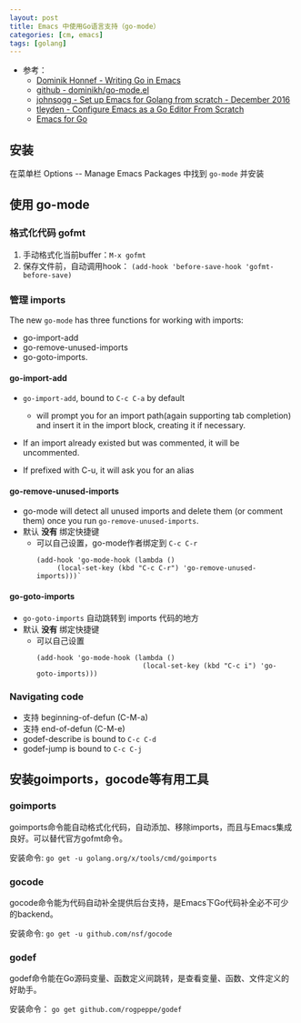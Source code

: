 ```yaml
---
layout: post
title: Emacs 中使用Go语言支持（go-mode）
categories: [cm, emacs]
tags: [golang]
---
```


* 参考： 
  * [Dominik Honnef - Writing Go in Emacs](http://dominik.honnef.co/posts/2013/03/writing_go_in_emacs/)
  * [github - dominikh/go-mode.el](https://github.com/dominikh/go-mode.el)
  * [johnsogg - Set up Emacs for Golang from scratch - December 2016](https://johnsogg.github.io/emacs-golang)
  * [tleyden - Configure Emacs as a Go Editor From Scratch](http://tleyden.github.io/blog/2014/05/22/configure-emacs-as-a-go-editor-from-scratch/)
  * [Emacs for Go](http://yousefourabi.com/blog/2014/05/emacs-for-go/)


## 安装

在菜单栏 Options -- Manage Emacs Packages 中找到 `go-mode` 并安装



## 使用 go-mode

### 格式化代码 gofmt

1. 手动格式化当前buffer：`M-x gofmt`
2. 保存文件前，自动调用hook： `(add-hook 'before-save-hook 'gofmt-before-save)`


### 管理 imports

The new `go-mode` has three functions for working with imports:
* go-import-add
* go-remove-unused-imports 
* go-goto-imports.


#### go-import-add

* `go-import-add`, bound to `C-c C-a` by default
  * will prompt you for an import path(again supporting tab completion) and insert it in the import block, creating it if necessary.

* If an import already existed but was commented, it will be uncommented.

* If prefixed with C-u, it will ask you for an alias


#### go-remove-unused-imports

* go-mode will detect all unused imports and delete them (or comment them) once you run `go-remove-unused-imports`.
* 默认 __没有__ 绑定快捷键
  * 可以自己设置，go-mode作者绑定到 `C-c C-r`
    ~~~
    (add-hook 'go-mode-hook (lambda ()
         (local-set-key (kbd "C-c C-r") 'go-remove-unused-imports)))`
    ~~~


#### go-goto-imports

* `go-goto-imports` 自动跳转到 imports 代码的地方
* 默认 __没有__ 绑定快捷键
  * 可以自己设置
    ~~~
    (add-hook 'go-mode-hook (lambda ()
                              (local-set-key (kbd "C-c i") 'go-goto-imports)))
    ~~~



### Navigating code

* 支持 beginning-of-defun (C-M-a) 
* 支持 end-of-defun (C-M-e)
* godef-describe is bound to `C-c C-d`
* godef-jump is bound to `C-c C-j`







## 安装goimports，gocode等有用工具

### goimports

goimports命令能自动格式化代码，自动添加、移除imports，而且与Emacs集成良好。可以替代官方gofmt命令。

安装命令: `go get -u golang.org/x/tools/cmd/goimports`

### gocode

gocode命令能为代码自动补全提供后台支持，是Emacs下Go代码补全必不可少的backend。

安装命令: `go get -u github.com/nsf/gocode`

### godef

godef命令能在Go源码变量、函数定义间跳转，是查看变量、函数、文件定义的好助手。

安装命令： `go get github.com/rogpeppe/godef`























